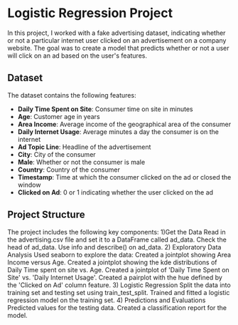 # Logistic Regression Project

In this project, I worked with a fake advertising dataset, indicating whether or not a particular internet user clicked on an advertisement on a company website. The goal was to create a model that predicts whether or not a user will click on an ad based on the user's features.

## Dataset

The dataset contains the following features:

- **Daily Time Spent on Site**: Consumer time on site in minutes
- **Age**: Customer age in years
- **Area Income**: Average income of the geographical area of the consumer
- **Daily Internet Usage**: Average minutes a day the consumer is on the internet
- **Ad Topic Line**: Headline of the advertisement
- **City**: City of the consumer
- **Male**: Whether or not the consumer is male
- **Country**: Country of the consumer
- **Timestamp**: Time at which the consumer clicked on the ad or closed the window
- **Clicked on Ad**: 0 or 1 indicating whether the user clicked on the ad

## Project Structure

The project includes the following key components:
1)Get the Data
Read in the advertising.csv file and set it to a DataFrame called ad_data.
Check the head of ad_data.
Use info and describe() on ad_data.
2) Exploratory Data Analysis
Used seaborn to explore the data:
Created a jointplot showing Area Income versus Age.
Created a jointplot showing the kde distributions of Daily Time spent on site vs. Age.
Created a jointplot of 'Daily Time Spent on Site' vs. 'Daily Internet Usage'.
Created a pairplot with the hue defined by the 'Clicked on Ad' column feature.
3) Logistic Regression
Split the data into training set and testing set using train_test_split.
Trained and fitted a logistic regression model on the training set.
4) Predictions and Evaluations
Predicted values for the testing data.
Created a classification report for the model.


